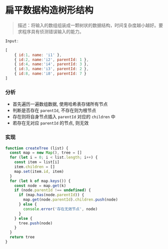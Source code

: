 # 扁平数据构造树形结构

> 描述：将输入的数组组装成一颗树状的数据结构，时间复杂度越小越好。要求程序具有侦测错误输入的能力。

```js
Input:

[
    { id:1, name: 'i1' },
    { id:2, name:'i2', parentId: 1 },
    { id:4, name:'i4', parentId: 3 },
    { id:3, name:'i3', parentId: 2 },
    { id:8, name:'i8', parentId: 7 }
]
```

### 分析

- 首先遍历一遍数组数据, 使用哈希表存储所有节点
- 判断是否存在 `parentId`, 不存在则为根节点
- 存在则将自身节点插入 `parentId` 对应的 `children` 中
- 若存在无对应 `parentId` 的节点, 则无效 

### 实现
```js
function createTree (list) {
  const map = new Map(), tree = []
  for (let i = 0; i < list.length; i++) {
    const item = list[i]
    item.children = []
    map.set(item.id, item)
  }
  for (let k of map.keys()) {
    const node = map.get(k)
    if (node.parentId !== undefined) {
      if (map.has(node.parentId)) {
        map.get(node.parentId).children.push(node)
      } else {
        console.error('存在无效节点', node)
      }
    } else {
      tree.push(node)
    }
  }
  return tree
}

```